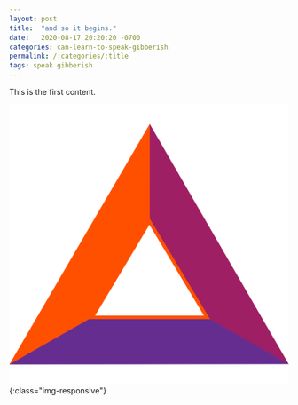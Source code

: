```yaml
---
layout: post
title:  "and so it begins."
date:   2020-08-17 20:20:20 -0700
categories: can-learn-to-speak-gibberish
permalink: /:categories/:title
tags: speak gibberish
---
```

This is the first content.

![BAT](/images/basic-attention-token.svg){:class="img-responsive"}
